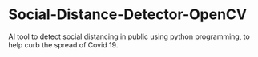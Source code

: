 # Social-Distance-Detector-OpenCV
AI tool to detect social distancing in public using python programming, to help curb the spread of Covid 19.
